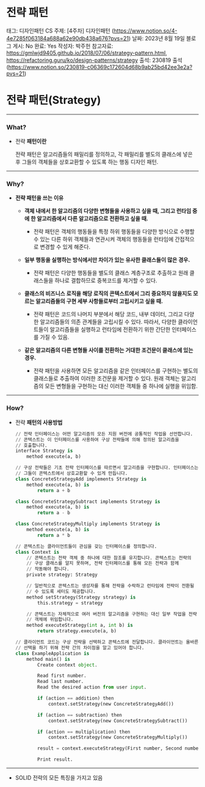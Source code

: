 # 전략 패턴

태그: 디자인패턴
CS 주제: [4주차] 디자인패턴 (https://www.notion.so/4-4e7285f063184a688a62e90db438a676?pvs=21)
날짜: 2023년 8월 19일
블로그 게시: No
완료: Yes
작성자: 박주헌
참고자료: https://gmlwjd9405.github.io/2018/07/06/strategy-pattern.html, https://refactoring.guru/ko/design-patterns/strategy
출석: 230819 출석 (https://www.notion.so/230819-c06369c172604d68b9ab25bd42ee3e2a?pvs=21)

# 전략 패턴(Strategy)

---

### What?

- 전략 **패턴이란**
    
    전략 패턴은 알고리즘들의 패밀리를 정의하고, 각 패밀리를 별도의 클래스에 넣은 후 그들의 객체들을 상호교환할 수 있도록 하는 행동 디자인 패턴.
    

---

### Why?

- **전략 패턴을 쓰는 이유**
    - **객체 내에서 한 알고리즘의 다양한 변형들을 사용하고 싶을 때, 그리고 런타임 중에 한 알고리즘에서 다른 알고리즘으로 전환하고 싶을 때.**
        - 전략 패턴은 객체의 행동들을 특정 하위 행동들을 다양한 방식으로 수행할 수 있는 다른 하위 객체들과 연관시켜 객체의 행동들을 런타임에 간접적으로 변경할 수 있게 해준다.
    
    - **일부 행동을 실행하는 방식에서만 차이가 있는 유사한 클래스들이 많은 경우.**
        - 전략 패턴은 다양한 행동들을 별도의 클래스 계층구조로 추출하고 원래 클래스들을 하나로 결합하므로 중복코드를 제거할 수 있다.
    
    - **클래스의 비즈니스 로직을 해당 로직의 콘텍스트에서 그리 중요하지 않을지도 모르는 알고리즘들의 구현 세부 사항들로부터 고립시키고 싶을 때.**
        - 전략 패턴은 코드의 나머지 부분에서 해당 코드, 내부 데이터, 그리고 다양한 알고리즘들의 의존 관계들을 고립시킬 수 있다.  따라서, 다양한 클라이언트들이 알고리즘들을 실행하고 런타임에 전환하기 위한 간단한 인터페이스를 가질 수 있음.
    
    - **같은 알고리즘의 다른 변형들 사이를 전환하는 거대한 조건문이 클래스에 있는 경우.**
        - 전략 패턴을 사용하면 모든 알고리즘을 같은 인터페이스를 구현하는 별도의 클래스들로 추출하여 이러한 조건문을 제거할 수 있다. 원래 객체는 알고리즘의 모든 변형들을 구현하는 대신 이러한 객체들 중 하나에 실행을 위임함.

---

### How?

- 전략 **패턴의 사용방법**
    
    ```python
    // 전략 인터페이스는 어떤 알고리즘의 모든 지원 버전에 공통적인 작업을 선언합니다.
    // 콘텍스트는 이 인터페이스를 사용하여 구상 전략들에 의해 정의된 알고리즘을
    // 호출합니다.
    interface Strategy is
        method execute(a, b)
    
    // 구상 전략들은 기초 전략 인터페이스를 따르면서 알고리즘을 구현합니다. 인터페이스는
    // 그들이 콘텍스트에서 상호교환할 수 있게 만듭니다.
    class ConcreteStrategyAdd implements Strategy is
        method execute(a, b) is
            return a + b
    
    class ConcreteStrategySubtract implements Strategy is
        method execute(a, b) is
            return a - b
    
    class ConcreteStrategyMultiply implements Strategy is
        method execute(a, b) is
            return a * b
    
    // 콘텍스트는 클라이언트들이 관심을 갖는 인터페이스를 정의합니다.
    class Context is
        // 콘텍스트는 전략 객체 중 하나에 대한 참조를 유지합니다. 콘텍스트는 전략의
        // 구상 클래스를 알지 못하며, 전략 인터페이스를 통해 모든 전략과 함께
        // 작동해야 합니다.
        private strategy: Strategy
    
        // 일반적으로 콘텍스트는 생성자를 통해 전략을 수락하고 런타임에 전략이 전환될
        // 수 있도록 세터도 제공합니다.
        method setStrategy(Strategy strategy) is
            this.strategy = strategy
    
        // 콘텍스트는 자체적으로 여러 버전의 알고리즘을 구현하는 대신 일부 작업을 전략
        // 객체에 위임합니다.
        method executeStrategy(int a, int b) is
            return strategy.execute(a, b)
    
    // 클라이언트 코드는 구상 전략을 선택하고 콘텍스트에 전달합니다. 클라이언트는 올바른
    // 선택을 하기 위해 전략 간의 차이점을 알고 있어야 합니다.
    class ExampleApplication is
        method main() is
            Create context object.
    
            Read first number.
            Read last number.
            Read the desired action from user input.
    
            if (action == addition) then
                context.setStrategy(new ConcreteStrategyAdd())
    
            if (action == subtraction) then
                context.setStrategy(new ConcreteStrategySubtract())
    
            if (action == multiplication) then
                context.setStrategy(new ConcreteStrategyMultiply())
    
            result = context.executeStrategy(First number, Second number)
    
            Print result.
    ```
    

---

- SOLID 전략의 모든 특징을 가지고 있음